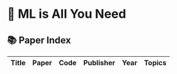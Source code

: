 # 🧠 ML is All You Need

## 📚 Paper Index

| Title | Paper | Code | Publisher | Year | Topics |
|-------|-------|------|-----------|------|--------|
